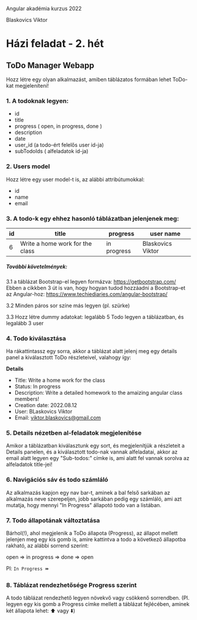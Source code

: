 Angular akadémia kurzus 2022

Blaskovics Viktor

# Házi feladat - 2. hét

## ToDo Manager Webapp

Hozz létre egy olyan alkalmazást, amiben táblázatos formában lehet ToDo-kat megjeleníteni!

### 1. A todoknak legyen:
- id 
- title
- progress ( open, in progress, done )
- description
- date
- user_id (a todo-ért felelős user id-ja)
- subTodoIds ( alfeladatok id-ja)

### 2. Users model

Hozz létre egy user model-t is, az alábbi attribútumokkal:

- id
- name
- email

### 3. A todo-k egy ehhez hasonló táblázatban jelenjenek meg:

|id|title|progress|user name|
|--|-----|----|---------|
|6|Write a home work for the class|in progress|Blaskovics Viktor|

##### További követelmények:
3.1 a táblázat Bootstrap-el legyen formázva: https://getbootstrap.com/
Ebben a cikkben 3 út is van, hogy hogyan tudod hozzáadni a Bootstrap-et az Angular-hoz: https://www.techiediaries.com/angular-bootstrap/

3.2 Minden páros sor színe más legyen (pl. szürke)

3.3 Hozz létre dummy adatokat: legalább 5 Todo legyen a táblázatban, és legalább 3 user 

### 4. Todo kiválasztása
Ha rákattintassz egy sorra, akkor a táblázat alatt jelenj meg egy details panel a kiválasztott ToDo részleteivel, valahogy így:

**Details**

- Title: Write a home work for the class
- Status: In progress
- Description: Write a detailed homework to the amaizing angular class members!
- Creation date: 2022.08.12
- User: BLaskovics Viktor
- Email: viktor.blaskovics@gmail.com

### 5. Details nézetben al-feladatok megjelenítése

Amikor a táblázatban kiválasztunk egy sort, és megjelenítjük a részleteit a Details panelen, és a kiválasztott todo-nak vannak alfeladatai,
akkor az email alatt legyen egy "Sub-todos:" címke is, ami alatt fel vannak sorolva az alfeladatok title-jei!

### 6. Navigációs sáv és todo számláló

Az alkalmazás kapjon egy nav bar-t, aminek a bal felső sarkában az alkalmazás neve szerepeljen, jobb sarkában pedig egy számláló, ami azt mutatja, hogy mennyi "In Progress" állapotó todo van a listában.

### 7. Todo állapotának változtatása

Bárhol(!), ahol megjelenik a ToDo állapota (Progress), az állapot mellett jelenjen meg egy kis gomb is, amire kattintva a todo a következő állapotba rakható, az alábbi sorrend szerint:

open => in progress => done => open

Pl: ```In Progress ⏩```

### 8. Táblázat rendezhetősége Progress szerint

A todo táblázat rendezhető legyen növekvő vagy csökkenő sorrendben. (Pl. legyen egy kis gomb a Progress címke mellett a táblázat fejlécében, aminek két állapota lehet: ⬆️ vagy ⬇️)

